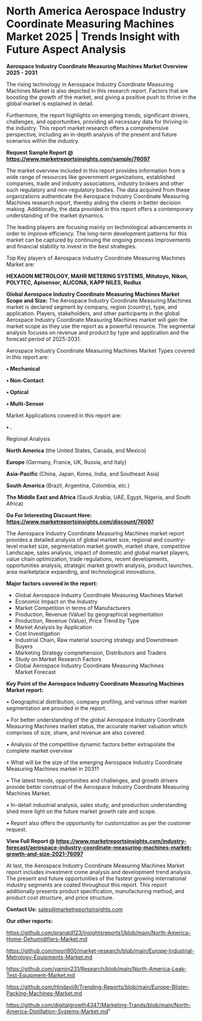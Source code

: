 # North America Aerospace Industry Coordinate Measuring Machines Market 2025 | Trends Insight with Future Aspect Analysis

<Strong> Aerospace Industry Coordinate Measuring Machines Market Overview 2025 - 2031</strong>

The rising technology in Aerospace Industry Coordinate Measuring Machines Market is also depicted in this research report. Factors that are boosting the growth of the market, and giving a positive push to thrive in the global market is explained in detail.

Furthermore, the report highlights on emerging trends, significant drivers, challenges, and opportunities, providing all necessary data for thriving in the industry. This report market research offers a comprehensive perspective, including an in-depth analysis of the present and future scenarios within the industry.

<strong>Request Sample Report @ <a href=https://www.marketreportsinsights.com/sample/76097>https://www.marketreportsinsights.com/sample/76097</a></strong>

The market overview included in this report provides information from a wide range of resources like government organizations, established companies, trade and industry associations, industry brokers and other such regulatory and non-regulatory bodies. The data acquired from these organizations authenticate the Aerospace Industry Coordinate Measuring Machines research report, thereby aiding the clients in better decision making. Additionally, the data provided in this report offers a contemporary understanding of the market dynamics.

The leading players are focusing mainly on technological advancements in order to improve efficiency. The long-term development patterns for this market can be captured by continuing the ongoing process improvements and financial stability to invest in the best strategies.

Top Key players of Aerospace Industry Coordinate Measuring Machines Market are:

<strong>HEXAGON METROLOGY, MAHR METERING SYSTEMS, Mitutoyo, Nikon, POLYTEC, Apisensor, ALICONA, KAPP NILES, Redlux</strong>

<strong><b>Global Aerospace Industry Coordinate Measuring Machines Market Scope and Size:</b></strong>
The Aerospace Industry Coordinate Measuring Machines market is declared segment by company, region (country), type, and application. Players, stakeholders, and other participants in the global Aerospace Industry Coordinate Measuring Machines market will gain the market scope as they use the report as a powerful resource. The segmental analysis focuses on revenue and product by type and application and the forecast period of 2025-2031.

Aerospace Industry Coordinate Measuring Machines Market Types covered in this report are:

<strong>• Mechanical

• Non-Contact

• Optical

• Multi-Sensor</strong>

Market Applications covered in this report are:

<strong>• .</strong> 

Regional Analysis

<strong>North America</strong> (the United States, Canada, and Mexico)

<strong>Europe</strong> (Germany, France, UK, Russia, and Italy)

<strong>Asia-Pacific</strong> (China, Japan, Korea, India, and Southeast Asia)

<strong>South America</strong> (Brazil, Argentina, Colombia, etc.)

<strong>The Middle East and Africa</strong> (Saudi Arabia, UAE, Egypt, Nigeria, and South Africa)

<strong>Go For Interesting Discount Here: <a href=https://www.marketreportsinsights.com/discount/76097>https://www.marketreportsinsights.com/discount/76097</a></strong>

The Aerospace Industry Coordinate Measuring Machines market report provides a detailed analysis of global market size, regional and country-level market size, segmentation market growth, market share, competitive Landscape, sales analysis, impact of domestic and global market players, value chain optimization, trade regulations, recent developments, opportunities analysis, strategic market growth analysis, product launches, area marketplace expanding, and technological innovations.

<strong><b>Major factors covered in the report:</b></strong>
<ul>
  <li>Global Aerospace Industry Coordinate Measuring Machines Market </li>
  <li>Economic Impact on the Industry</li>
  <li>Market Competition in terms of Manufacturers</li>
  <li>Production, Revenue (Value) by geographical segmentation</li>
  <li>Production, Revenue (Value), Price Trend by Type</li>
  <li>Market Analysis by Application</li>
  <li>Cost Investigation</li>
  <li>Industrial Chain, Raw material sourcing strategy and Downstream Buyers</li>
  <li>Marketing Strategy comprehension, Distributors and Traders</li>
  <li>Study on Market Research Factors</li>
  <li>Global Aerospace Industry Coordinate Measuring Machines Market Forecast</li>
</ul>

<strong><b>Key Point of the Aerospace Industry Coordinate Measuring Machines Market report:</b></strong>

• Geographical distribution, company profiling, and various other market segmentation are provided in the report.

• For better understanding of the global Aerospace Industry Coordinate Measuring Machines market status, the accurate market valuation which comprises of size, share, and revenue are also covered.

• Analysis of the competitive dynamic factors better extrapolate the complete market overview

• What will be the size of the emerging Aerospace Industry Coordinate Measuring Machines market in 2031?

• The latest trends, opportunities and challenges, and growth drivers provide better construal of the Aerospace Industry Coordinate Measuring Machines Market.

• In-detail industrial analysis, sales study, and production understanding shed more light on the future market growth rate and scope.

• Report also offers the opportunity for customization as per the customer request.

<strong><b>View Full Report @ <a href=https://www.marketreportsinsights.com/industry-forecast/aerospace-industry-coordinate-measuring-machines-market-growth-and-size-2021-76097>https://www.marketreportsinsights.com/industry-forecast/aerospace-industry-coordinate-measuring-machines-market-growth-and-size-2021-76097</a></b></strong>


At last, the Aerospace Industry Coordinate Measuring Machines Market report includes investment come analysis and development trend analysis. The present and future opportunities of the fastest growing international industry segments are coated throughout this report. This report additionally presents product specification, manufacturing method, and product cost structure, and price structure.

<strong>Contact Us:</strong>
sales@marketreportsinsights.com

<strong>Our other reports:</strong>

<a href=https://github.com/pranald123/insightsreports1/blob/main/North-America-Home-Dehumidifiers-Market.md>https://github.com/pranald123/insightsreports1/blob/main/North-America-Home-Dehumidifiers-Market.md</a>

<a href=https://github.com/noori900/market-research/blob/main/Europe-Industrial-Metrology-Equipments-Market.md>https://github.com/noori900/market-research/blob/main/Europe-Industrial-Metrology-Equipments-Market.md</a>

<a href=https://github.com/yamini231/Research/blob/main/North-America-Leak-Test-Equipment-Market.md>https://github.com/yamini231/Research/blob/main/North-America-Leak-Test-Equipment-Market.md</a>

<a href=https://github.com/Hindavii9/Trending-Reports/blob/main/Europe-Blister-Packing-Machines-Market.md>https://github.com/Hindavii9/Trending-Reports/blob/main/Europe-Blister-Packing-Machines-Market.md</a>

<a href=https://github.com/digitalgrowth4347/Marketing-Trands/blob/main/North-America-Distillation-Systems-Market.md>https://github.com/digitalgrowth4347/Marketing-Trands/blob/main/North-America-Distillation-Systems-Market.md</a>"
